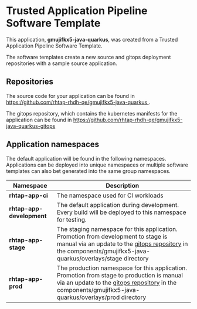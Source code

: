 # Trusted Application Pipeline Software Template

This application, **gmujifkx5-java-quarkus**, was created from a Trusted Application Pipeline Software Template.

The software templates create a new source and gitops deployment repositories with a sample source application. 

## Repositories

The source code for your application can be found in [https://github.com/rhtap-rhdh-qe/gmujifkx5-java-quarkus ](https://github.com/rhtap-rhdh-qe/gmujifkx5-java-quarkus ).
 
The gitops repository, which contains the kubernetes manifests for the application can be found in 
[https://github.com/rhtap-rhdh-qe/gmujifkx5-java-quarkus-gitops ](https://github.com/rhtap-rhdh-qe/gmujifkx5-java-quarkus-gitops ) 

## Application namespaces 

The default application will be found in the following namespaces. Applications can be deployed into unique namespaces or multiple software templates can also bet generated into the same group namespaces.  

|  Namespace   |  Description   |  
| -------- | -------- |
| **rhtap-app-ci** | The namespace used for CI workloads |
| **rhtap-app-development** | The default application during development. Every build will be deployed to this namespace for testing. |
| **rhtap-app-stage** | The staging namespace for this application. Promotion from development to stage is manual via an update to the [gitops repository](https://github.com/rhtap-rhdh-qe/gmujifkx5-java-quarkus-gitops ) in the components/gmujifkx5-java-quarkus/overlays/stage directory |
| **rhtap-app-prod** | The production namespace for this application. Promotion from stage to production is manual via an update to the [gitops repository](https://github.com/rhtap-rhdh-qe/gmujifkx5-java-quarkus-gitops ) in the components/gmujifkx5-java-quarkus/overlays/prod directory |